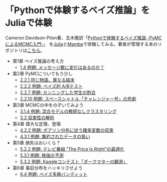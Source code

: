 # 「Pythonで体験するベイズ推論」をJuliaで体験

Cameron Davidson-Pilon著、玉木徹訳「[Pythonで体験するベイズ推論 -PyMCによるMCMC入門-](https://www.morikita.co.jp/books/book/3155)」
を[Julia](https://julialang.org/)と[Mamba](https://github.com/brian-j-smith/Mamba.jl)で体験してみる。著者が管理する本のリポジトリは[こちら](https://github.com/CamDavidsonPilon/Probabilistic-Programming-and-Bayesian-Methods-for-Hackers)。

- 第1章 ベイズ推論の考え方  
    - [1.4 例題: メッセージ数に変化はあるのか？](https://nbviewer.jupyter.org/github/matsueushi/bayesian_methods_julia/blob/master/chapter1_message.ipynb)  
- 第2章 PyMCについてもう少し  
    - [2.2.1 同じ物語、異なる結末](https://nbviewer.jupyter.org/github/matsueushi/bayesian_methods_julia/blob/master/chapter2_simulate_model.ipynb)  
    - [2.2.2 例題: ベイズ的 A/Bテスト](https://nbviewer.jupyter.org/github/matsueushi/bayesian_methods_julia/blob/master/chapter2_ab_test.ipynb)
    - [2.2.7 例題: カンニングした学生の割合](https://nbviewer.jupyter.org/github/matsueushi/bayesian_methods_julia/blob/master/chapter2_cheat.ipynb)
    - [2.2.10 例題: スペースシャトル「チャレンジャー号」の悲劇](https://nbviewer.jupyter.org/github/matsueushi/bayesian_methods_julia/blob/master/chapter2_challenger.ipynb)
- 第3章 MCMCの中をのぞいてみよう
    - [3.1.4 例題: 混合モデルの教師なしクラスタリング](https://nbviewer.jupyter.org/github/matsueushi/bayesian_methods_julia/blob/master/chapter3_mixture.ipynb)
    - [3.2 収束性の解析](https://nbviewer.jupyter.org/github/matsueushi/bayesian_methods_julia/blob/master/chapter3_convergence.ipynb)
- 第4章 偉大な定理、登場
    - [4.2.2 例題: ポアソン分布に従う確率変数の収束](https://nbviewer.jupyter.org/github/matsueushi/bayesian_methods_julia/blob/master/chapter4_poisson.ipynb)
    - [4.3.1 例題: 集約されたデータの扱い](https://nbviewer.jupyter.org/github/matsueushi/bayesian_methods_julia/blob/master/chapter4_population.ipynb)
- 第5章 損失はおいくら？
    - [5.2.2 例題: テレビ番組 "The Price Is Right"の最適化](https://nbviewer.jupyter.org/github/matsueushi/bayesian_methods_julia/blob/master/chapter5_thepriceisright.ipynb)
    - [5.3.1 例題: 株価の予測](https://nbviewer.jupyter.org/github/matsueushi/bayesian_methods_julia/blob/master/chapter5_stock.ipynb)
    - [5.3.2 例題: Kaggleコンテスト「ダークマターの観測」](https://nbviewer.jupyter.org/github/matsueushi/bayesian_methods_julia/blob/master/chapter5_halos.ipynb)
- 第6章 事前分布をハッキリさせよう
    -  [6.4 例題: ベイズ多腕バンディット](https://nbviewer.jupyter.org/github/matsueushi/bayesian_methods_julia/blob/master/chapter6_bandits.ipynb)